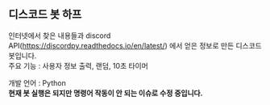 ## 디스코드 봇 하프

인터넷에서 찾은 내용들과 discord API(https://discordpy.readthedocs.io/en/latest/) 에서 얻은 정보로 만든 디스코드 봇입니다. <br>
주요 기능 : 사용자 정보 출력, 랜덤, 10초 타이머

개발 언어 : Python <br>
**현재 봇 실행은 되지만 명령어 작동이 안 되는 이슈로 수정 중입니다.**
